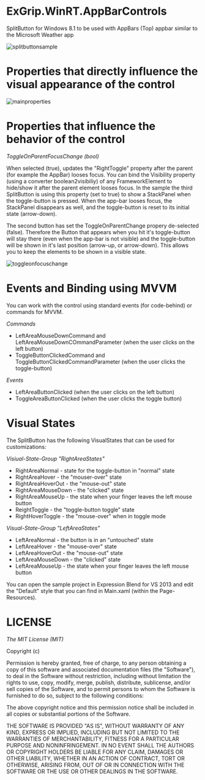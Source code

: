 ExGrip.WinRT.AppBarControls
===========================

SplitButton for Windows 8.1 to be used with AppBars (Top) appbar similar to the Microsoft Weather app

![splitbuttonsample](https://cloud.githubusercontent.com/assets/1821384/4431832/f888855c-467a-11e4-942d-d096baa3cfec.png)


Properties that directly influence the visual appearance of the control
======================================================================



![mainproperties](https://cloud.githubusercontent.com/assets/1821384/4431914/1dd0f59e-467e-11e4-93d0-373633bd19ee.png)


Properties that influence the behavior of the control
======================================================================

*ToggleOnParentFocusChange (bool)*

When selected (true), updates the  "RightToggle" property after the parent (for example the AppBar) looses focus. You can bind the Visibility property (using a converter boolean2visibiliy) of any FrameworkElement to hide/show it after the parent element looses focus. In the sample the third SplitButton is using this property (set to true) to show a StackPanel when the toggle-button is pressed. When the app-bar looses focus, the StackPanel disappears as well, and the toggle-button is reset to its initial state (arrow-down).

The second button has set the ToggleOnParentChange propery de-selected (false). Therefore the Button that appears when you hit it's toggle-button will stay there (even when the app-bar is not visible) and the toggle-button will be shown in it's last position (arrow-up, or arrow-down). This allows you to keep the elements to be shown in a visible state.


![toggleonfocuschange](https://cloud.githubusercontent.com/assets/1821384/4432000/524efcfa-4681-11e4-8a97-1bd467862004.png)


Events and Binding using MVVM
=============================

You can work with the control using  standard events (for code-behind) or commands for MVVM.

*Commands*

* LeftAreaMouseDownCommand and LeftAreaMouseDownCOmmandParameter (when the user clicks on the left button)
* ToggleButtonClickedCommand and ToggleButtonClickedCommandParameter (when the user clicks the toggle-button)

*Events*

* LeftAreaButtonClicked (when the user clicks on the left button)
* ToggleAreaButtonClicked (when the user clicks the toggle button)


Visual States
=============
The SplitButton has the following VisualStates that can be used for customizations:

*Visiual-State-Group "RightAreaStates"*

* RightAreaNormal - state for the toggle-button in "normal" state
* RightAreaHover - the "mouser-over" state
* RightAreaHoverOut - the "mouse-out" state
* RightAreaMouseDown - the "clicked" state
* RightAreaMouseUp - the state when your finger leaves the left mouse button
* ReightToggle - the "toggle-button toggle" state
* RightHoverToggle - the "mouse-over" when in toggle mode

*Visual-State-Group "LeftAreaStates"*

* LeftAreaNormal - the button is in an "untouched" state
* LeftAreaHover  - the "mouse-over" state
* LeftAreaHoverOut - the "mouse-out" state
* LeftAreaMouseDown - the "clicked" state
* LeftAreaMouseUp - the state when your finger leaves the left mouse button

You can open the sample project in Expression Blend for VS 2013 and edit the "Default" style that you can find in Main.xaml (within the Page-Resources).

LICENSE
=======

*The MIT License (MIT)*

Copyright (c) <year> <copyright holders>

Permission is hereby granted, free of charge, to any person obtaining a copy
 of this software and associated documentation files (the "Software"), to deal
 in the Software without restriction, including without limitation the rights
 to use, copy, modify, merge, publish, distribute, sublicense, and/or sell
 copies of the Software, and to permit persons to whom the Software is
 furnished to do so, subject to the following conditions:

The above copyright notice and this permission notice shall be included in
 all copies or substantial portions of the Software.

THE SOFTWARE IS PROVIDED "AS IS", WITHOUT WARRANTY OF ANY KIND, EXPRESS OR
 IMPLIED, INCLUDING BUT NOT LIMITED TO THE WARRANTIES OF MERCHANTABILITY,
 FITNESS FOR A PARTICULAR PURPOSE AND NONINFRINGEMENT. IN NO EVENT SHALL THE
 AUTHORS OR COPYRIGHT HOLDERS BE LIABLE FOR ANY CLAIM, DAMAGES OR OTHER
 LIABILITY, WHETHER IN AN ACTION OF CONTRACT, TORT OR OTHERWISE, ARISING FROM,
 OUT OF OR IN CONNECTION WITH THE SOFTWARE OR THE USE OR OTHER DEALINGS IN
 THE SOFTWARE.


